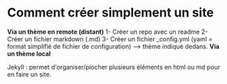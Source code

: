 # Comment créer simplement un site
**Via un thème en remote (distant)**
  1- Créer un repo avec un readme
  2- Créer un fichier markdown (.md)
  3- Créer un fichier _config.yml (yaml = format simplifié de fichier de configuration) --> thème indiqué dedans.
**Via un thème local**


Jekyll : permet d'organiser/piocher plusieurs éléments en html ou md pour en faire un site.
